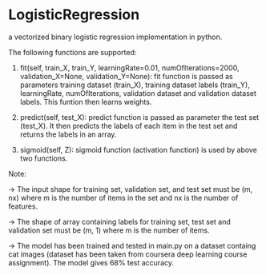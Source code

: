 # LogisticRegression
a vectorized binary logistic regression implementation in python.


The following functions are supported:

1. fit(self, train_X, train_Y, learningRate=0.01, numOfIterations=2000, validation_X=None, validation_Y=None): fit function is passed as parameters training dataset (train_X), training dataset labels (train_Y), learningRate, numOfIterations, validation dataset and validation dataset labels. This funtion then learns weights.

2. predict(self, test_X): predict function is passed as parameter the test set (test_X). It then predicts the labels of each item in the test set and returns the labels in an array.

3. sigmoid(self, Z): sigmoid function (activation function) is used by above two functions.

Note:

-> The input shape for training set, validation set, and test set must be (m, nx) where m is the number of items in the set and nx is the number of features.

-> The shape of array containing labels for training set, test set and validation set must be (m, 1) where m is the number of items.

-> The model has been trained and tested in main.py on a dataset containg cat images (dataset has been taken from coursera deep learning course assignment). The model gives 68% test accuracy.
